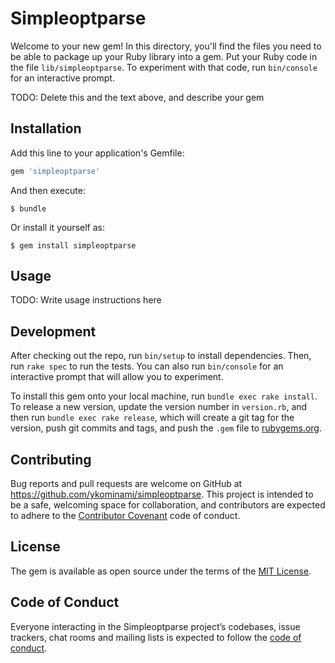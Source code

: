 # Simpleoptparse

Welcome to your new gem! In this directory, you'll find the files you need to be able to package up your Ruby library into a gem. Put your Ruby code in the file `lib/simpleoptparse`. To experiment with that code, run `bin/console` for an interactive prompt.

TODO: Delete this and the text above, and describe your gem

## Installation

Add this line to your application's Gemfile:

```ruby
gem 'simpleoptparse'
```

And then execute:

    $ bundle

Or install it yourself as:

    $ gem install simpleoptparse

## Usage

TODO: Write usage instructions here

## Development

After checking out the repo, run `bin/setup` to install dependencies. Then, run `rake spec` to run the tests. You can also run `bin/console` for an interactive prompt that will allow you to experiment.

To install this gem onto your local machine, run `bundle exec rake install`. To release a new version, update the version number in `version.rb`, and then run `bundle exec rake release`, which will create a git tag for the version, push git commits and tags, and push the `.gem` file to [rubygems.org](https://rubygems.org).

## Contributing

Bug reports and pull requests are welcome on GitHub at https://github.com/ykominami/simpleoptparse. This project is intended to be a safe, welcoming space for collaboration, and contributors are expected to adhere to the [Contributor Covenant](http://contributor-covenant.org) code of conduct.

## License

The gem is available as open source under the terms of the [MIT License](https://opensource.org/licenses/MIT).

## Code of Conduct

Everyone interacting in the Simpleoptparse project’s codebases, issue trackers, chat rooms and mailing lists is expected to follow the [code of conduct](https://github.com/ykominami/simpleoptparse/blob/master/CODE_OF_CONDUCT.md).
